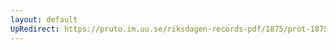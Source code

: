 ```yaml
---
layout: default
UpRedirect: https://pruto.im.uu.se/riksdagen-records-pdf/1875/prot-1875--ak--002/prot-1875--ak--002_020.pdf
---
```

